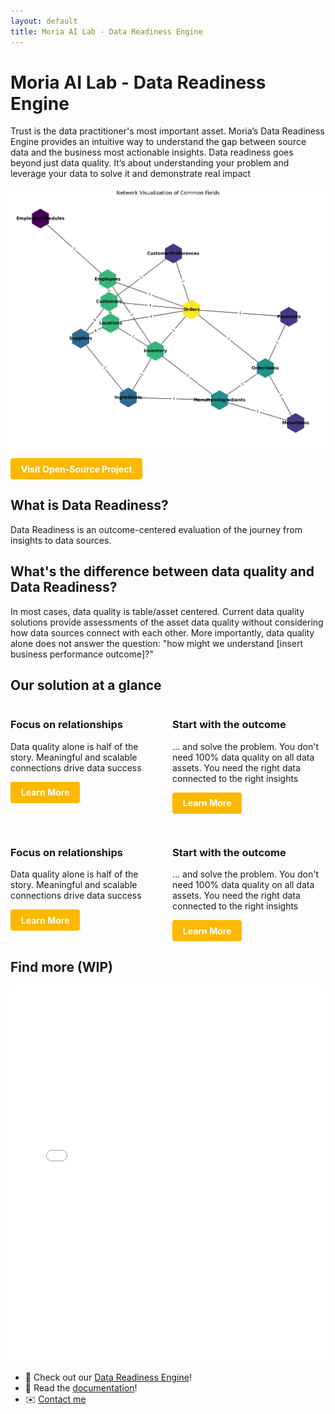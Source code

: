 ```yaml
---
layout: default
title: Moria AI Lab - Data Readiness Engine
---
```


# Moria AI Lab - Data Readiness Engine

Trust is the data practitioner's most important asset. Moria’s Data Readiness Engine provides an intuitive way to understand the gap between source data and the business most actionable insights. Data readiness goes beyond just data quality. It’s about understanding your problem and leverage your data to solve it and demonstrate real impact


![My Project Screenshot](assets/networks_schema.png)

<a href="https://github.com/moria-ai-labs/data_readiness" class="my-button">Visit Open-Source Project</a>

<style>
.my-button {
  display: inline-block;
  padding: 0.6em 1.2em;
  background: #FCB900;
  color: white !important;
  border-radius: 4px;
  text-decoration: none;
  font-weight: bold;
  transition: background 0.2s;
}
.my-button:hover {
  background: #005fa3;

.my-card {
  box-shadow: 0 2px 8px rgba(0,0,0,0.07);
  border-radius: 8px;
  background: #FFCDB2;
  padding: 1.5em;
  margin: 1em 0;
  border: 1px solid #eaeaea;
  max-width: 400px;
  transition: box-shadow 0.2s;
}
.my-card:hover {
  box-shadow: 0 4px 16px rgba(0,0,0,0.12);
}
}
</style>

## What is Data Readiness?

Data Readiness is an outcome-centered evaluation of the journey from insights to data sources. 

## What's the difference between data quality and Data Readiness?

In most cases, data quality is table/asset centered. Current data quality solutions provide assessments of the asset data quality without considering how data sources connect with each other. More importantly, data quality alone does not answer the question: "how might we understand [insert business performance outcome]?" 

## Our solution at a glance

<div style="display:flex;gap:1em;flex-wrap:wrap;">
  <div class="my-card" style="flex:1;">
    <h3>Focus on relationships</h3>
    <p>Data quality alone is half of the story. Meaningful and scalable connections drive data success</p>
    <a href="https://github.com/" class="my-button">Learn More</a>
  </div>
  <div class="my-card" style="flex:1;">
    <h3>Start with the outcome</h3>
    <p>... and solve the problem. You don't need 100% data quality on all data assets. You need the right data connected to the right insights </p>
    <a href="https://github.com/" class="my-button">Learn More</a>
  </div>
</div>

## 

<div style="display:flex;gap:1em;flex-wrap:wrap;">
  <div class="my-card" style="flex:1;">
    <h3>Focus on relationships</h3>
    <p>Data quality alone is half of the story. Meaningful and scalable connections drive data success</p>
    <a href="https://github.com/" class="my-button">Learn More</a>
  </div>
  <div class="my-card" style="flex:1;">
    <h3>Start with the outcome</h3>
    <p>... and solve the problem. You don't need 100% data quality on all data assets. You need the right data connected to the right insights </p>
    <a href="https://github.com/" class="my-button">Learn More</a>
  </div>
</div>

## Find more (WIP)

<iframe src="/assets/assets_network_Version2.html" width="100%" height="600" frameborder="0"></iframe>


- 🚀 Check out our [Data Readiness Engine](./projects)!
- 📄 Read the [documentation](./docs)!
- ✉️ [Contact me](mailto:your@email.com)
